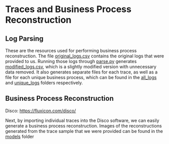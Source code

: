 # Traces and Business Process Reconstruction

## Log Parsing

These are the resources used for performing business process reconstruction. The file [original_logs.csv](https://github.com/Retro5050/Capstone-Project5/blob/main/Traces/original_logs.csv) contains the original logs that were provided to us. Running those logs through [parse.py](https://github.com/Retro5050/Capstone-Project5/blob/main/Traces/parse.py) generates [modified_logs.csv](https://github.com/Retro5050/Capstone-Project5/blob/main/Traces/modified_logs.csv), which is a slightly modified version with unnecessary data removed. It also generates separate files for each trace, as well as a file for each unique business process, which can be found in the [all_logs](https://github.com/Retro5050/Capstone-Project5/tree/main/Traces/all_logs) and [unique_logs](https://github.com/Retro5050/Capstone-Project5/tree/main/Traces/unique_logs) folders respectively.

## Business Process Reconstruction

Disco: https://fluxicon.com/disco/

Next, by importing individual traces into the Disco software, we can easily generate a business process reconstruction. Images of the reconstructions generated from the trace sample that we were provided can be found in the [models](https://github.com/Retro5050/Capstone-Project5/tree/main/Traces/models) folder 
